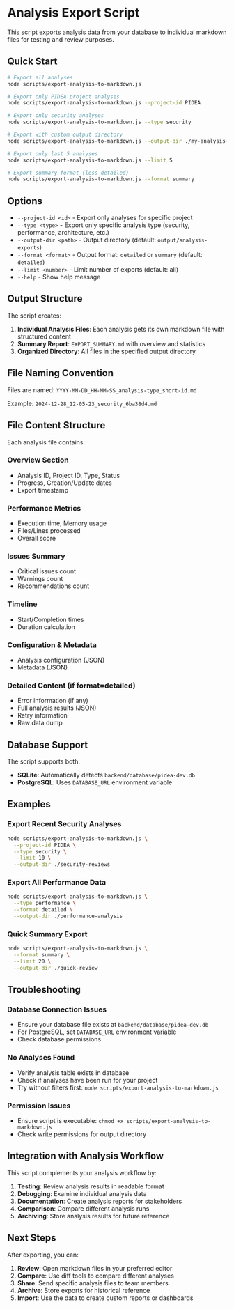 # Analysis Export Script

This script exports analysis data from your database to individual markdown files for testing and review purposes.

## Quick Start

```bash
# Export all analyses
node scripts/export-analysis-to-markdown.js

# Export only PIDEA project analyses
node scripts/export-analysis-to-markdown.js --project-id PIDEA

# Export only security analyses
node scripts/export-analysis-to-markdown.js --type security

# Export with custom output directory
node scripts/export-analysis-to-markdown.js --output-dir ./my-analysis-exports

# Export only last 5 analyses
node scripts/export-analysis-to-markdown.js --limit 5

# Export summary format (less detailed)
node scripts/export-analysis-to-markdown.js --format summary
```

## Options

- `--project-id <id>` - Export only analyses for specific project
- `--type <type>` - Export only specific analysis type (security, performance, architecture, etc.)
- `--output-dir <path>` - Output directory (default: `output/analysis-exports`)
- `--format <format>` - Output format: `detailed` or `summary` (default: `detailed`)
- `--limit <number>` - Limit number of exports (default: all)
- `--help` - Show help message

## Output Structure

The script creates:

1. **Individual Analysis Files**: Each analysis gets its own markdown file with structured content
2. **Summary Report**: `EXPORT_SUMMARY.md` with overview and statistics
3. **Organized Directory**: All files in the specified output directory

## File Naming Convention

Files are named: `YYYY-MM-DD_HH-MM-SS_analysis-type_short-id.md`

Example: `2024-12-28_12-05-23_security_6ba38d4.md`

## File Content Structure

Each analysis file contains:

### Overview Section
- Analysis ID, Project ID, Type, Status
- Progress, Creation/Update dates
- Export timestamp

### Performance Metrics
- Execution time, Memory usage
- Files/Lines processed
- Overall score

### Issues Summary
- Critical issues count
- Warnings count
- Recommendations count

### Timeline
- Start/Completion times
- Duration calculation

### Configuration & Metadata
- Analysis configuration (JSON)
- Metadata (JSON)

### Detailed Content (if format=detailed)
- Error information (if any)
- Full analysis results (JSON)
- Retry information
- Raw data dump

## Database Support

The script supports both:
- **SQLite**: Automatically detects `backend/database/pidea-dev.db`
- **PostgreSQL**: Uses `DATABASE_URL` environment variable

## Examples

### Export Recent Security Analyses
```bash
node scripts/export-analysis-to-markdown.js \
  --project-id PIDEA \
  --type security \
  --limit 10 \
  --output-dir ./security-reviews
```

### Export All Performance Data
```bash
node scripts/export-analysis-to-markdown.js \
  --type performance \
  --format detailed \
  --output-dir ./performance-analysis
```

### Quick Summary Export
```bash
node scripts/export-analysis-to-markdown.js \
  --format summary \
  --limit 20 \
  --output-dir ./quick-review
```

## Troubleshooting

### Database Connection Issues
- Ensure your database file exists at `backend/database/pidea-dev.db`
- For PostgreSQL, set `DATABASE_URL` environment variable
- Check database permissions

### No Analyses Found
- Verify analysis table exists in database
- Check if analyses have been run for your project
- Try without filters first: `node scripts/export-analysis-to-markdown.js`

### Permission Issues
- Ensure script is executable: `chmod +x scripts/export-analysis-to-markdown.js`
- Check write permissions for output directory

## Integration with Analysis Workflow

This script complements your analysis workflow by:

1. **Testing**: Review analysis results in readable format
2. **Debugging**: Examine individual analysis data
3. **Documentation**: Create analysis reports for stakeholders
4. **Comparison**: Compare different analysis runs
5. **Archiving**: Store analysis results for future reference

## Next Steps

After exporting, you can:

1. **Review**: Open markdown files in your preferred editor
2. **Compare**: Use diff tools to compare different analyses
3. **Share**: Send specific analysis files to team members
4. **Archive**: Store exports for historical reference
5. **Import**: Use the data to create custom reports or dashboards 